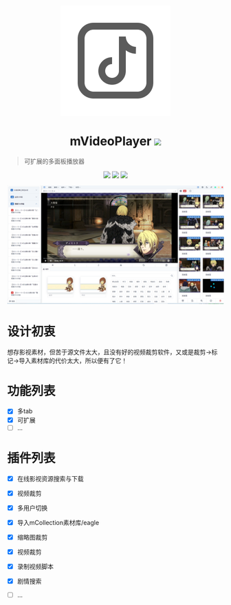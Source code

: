 <p align="center">
  <img src="/favicon.png">
</p>
<h1 align="center">mVideoPlayer  <img src="https://img.shields.io/github/release/hunmer/mVideoPlayer.svg?style=flat"></h1>

>可扩展的多面板播放器

<p align="center">
  <img src="https://img.shields.io/github/forks/hunmer/mVideoPlayer">
  <img src="https://img.shields.io/github/stars/hunmer/mVideoPlayer?color=success">
  <img src="https://img.shields.io/github/downloads/hunmer/mVideoPlayer/total">
</p>

<p align="center">
  <img src="/screenshot.png">
</p>

# 设计初衷
想存影视素材，但苦于源文件太大，且没有好的视频裁剪软件，又或是裁剪->标记->导入素材库的代价太大，所以便有了它！

# 功能列表
- [x] 多tab
- [x] 可扩展
- [ ] ...

# 插件列表
- [x] 在线影视资源搜索与下载
- [x] 视频裁剪
- [x] 多用户切换
- [x] 导入mCollection素材库/eagle
- [x] 缩略图裁剪
- [x] 视频裁剪
- [x] 录制视频脚本
- [x] 剧情搜索
- [ ] ...

